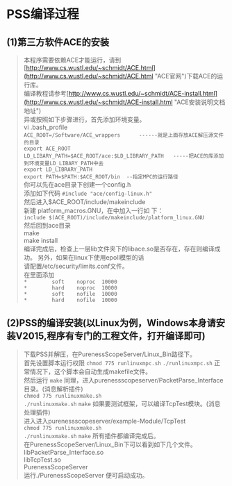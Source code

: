 # PSS编译过程  
## (1)第三方软件ACE的安装  
> 本程序需要依赖ACE才能运行，请到[http://www.cs.wustl.edu/~schmidt/ACE.html](http://www.cs.wustl.edu/~schmidt/ACE.html "ACE官网")下载ACE的运行库。  
> 编译教程请参考[http://www.cs.wustl.edu/~schmidt/ACE-install.html](http://www.cs.wustl.edu/~schmidt/ACE-install.html "ACE安装说明文档地址")  
> 异或按照如下步骤进行，首先添加环境变量。  
> vi .bash_profile  
> `ACE_ROOT=/Software/ACE_wrappers      ------就是上面存放ACE解压源文件的目录`  
> `export ACE_ROOT`  
> `LD_LIBARY_PATH=$ACE_ROOT/ace:$LD_LIBRARY_PATH   -----把ACE的库添加到环境变量LD_LIBARY_PATH中去`   
> `export LD_LIBRARY_PATH`  
> `export PATH=$PATH:$ACE_ROOT/bin  --指定MPC的运行路径`    
> 你可以先在ace目录下创建一个config.h  
> 添加如下代码
> `#include "ace/config-linux.h"`    
> 然后进入$ACE_ROOT/include/makeinclude  
> 新建 platform_macros.GNU，在中加入一行如 下：  
> `include $(ACE_ROOT)/include/makeinclude/platform_linux.GNU`  
> 然后回到ace目录  
> make  
> make install  
> 编译完成后，检查上一层lib文件夹下的libace.so是否存在，存在则编译成功。 
> 另外，如果在linux下使用epoll模型的话  
> 请配置/etc/security/limits.conf文件。  
> 在里面添加  
> `*        soft    noproc  10000`  
> `*        hard    noproc  10000`  
> `*        soft    nofile  10000`  
> `*        hard    nofile  10000`   
## (2)PSS的编译安装(以Linux为例，Windows本身请安装V2015,程序有专门的工程文件，打开编译即可)
> 下载PSS并解压，在PurenessScopeServer/Linux_Bin路径下。  
> 首先设置脚本运行权限
> `chmod 775 runlinuxmpc.sh` 
> `./runlinuxmpc.sh` 
> 正常情况下，这个脚本会自动生成makefile文件。  
> 然后运行
> `make` 
> 同理，进入purenessscopeserver/PacketParse_Interface目录。(消息解析插件)  
> `chmod 775 runlinuxmake.sh`  
> `./runlinuxmake.sh`
> `make` 
> 如果要测试框架，可以编译TcpTest模块。(消息处理插件)   
> 进入进入purenessscopeserver/example-Module/TcpTest  
> `chmod 775 runlinuxmake.sh`  
> `./runlinuxmake.sh`
> `make` 
> 所有插件都编译完成后。  
> 在PurenessScopeServer/Linux_Bin下可以看到如下几个文件。  
> libPacketParse_Interface.so  
> libTcpTest.so  
> PurenessScopeServer  
> 运行./PurenessScopeServer  便可启动成功。


